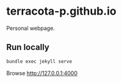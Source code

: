 # terracota-p.github.io

Personal webpage.

## Run locally

```sh
bundle exec jekyll serve
```

Browse http://127.0.0.1:4000
